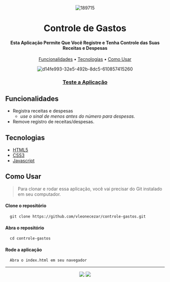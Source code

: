 <div align="center">
  
![189715](https://user-images.githubusercontent.com/76831929/172805499-62dc068f-3ce5-449c-a23d-e3f77f07a4d2.png)

# Controle de Gastos

#### Esta Aplicação Permite Que Você Registre e Tenha Controle das Suas Receitas e Despesas

[Funcionalidades](#funcionalidades) • [Tecnologias](#tecnologias) • [Como Usar](#como-usar)

![d14fe993-32e5-492b-8dc5-610857415260](https://user-images.githubusercontent.com/76831929/172805556-6799d110-a6c8-476e-9406-fdcc47905d02.png)

### [Teste a Aplicação](https://vleonecezar.github.io/controle-gastos/)

</div>

## Funcionalidades

- Registra receitas e despesas 
  - *use o sinal de menos antes do número para despesas.*
- Remove registro de receitas/despesas.

## Tecnologias

- [HTML5](https://www.w3schools.com/html/)
- [CSS3](https://www.w3schools.com/css/)
- [Javascript](https://www.w3schools.com/js/)

## Como Usar

> Para clonar e rodar essa aplicação, você vai precisar do Git instalado em seu computador.

#### Clone o repositório

```
  git clone https://github.com/vleonecezar/controle-gastos.git
```

#### Abra o repositório

```
  cd controle-gastos
```

#### Rode a aplicação

```
  Abra o index.html em seu navegador
```

<hr />
<div align="center">
<a href="https://www.linkedin.com/in/vitor-leone-cezar/" target="_blank"><img src="https://img.shields.io/badge/-LinkedIn-%230077B5?style=for-the-badge&logo=linkedin&logoColor=white" target="_blank"></a>
<a href="mailto:vleone.job@gmail.com" target="_blank"><img src="https://img.shields.io/badge/Gmail-D14836?style=for-the-badge&logo=gmail&logoColor=white" target="_blank"></a>
</div>
